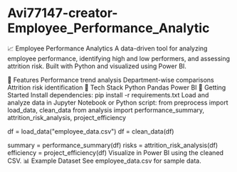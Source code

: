 # Avi77147-creator-Employee_Performance_Analytic

📈 Employee Performance Analytics
A data-driven tool for analyzing employee performance, identifying high and low performers, and assessing attrition risk. Built with Python and visualized using Power BI.

🔧 Features
Performance trend analysis
Department-wise comparisons
Attrition risk identification
🧰 Tech Stack
Python
Pandas
Power BI
🚀 Getting Started
Install dependencies:
pip install -r requirements.txt
Load and analyze data in Jupyter Notebook or Python script:
from preprocess import load_data, clean_data
from analysis import performance_summary, attrition_risk_analysis, project_efficiency

df = load_data("employee_data.csv")
df = clean_data(df)

summary = performance_summary(df)
risks = attrition_risk_analysis(df)
efficiency = project_efficiency(df)
Visualize in Power BI using the cleaned CSV.
📊 Example Dataset
See employee_data.csv for sample data.
